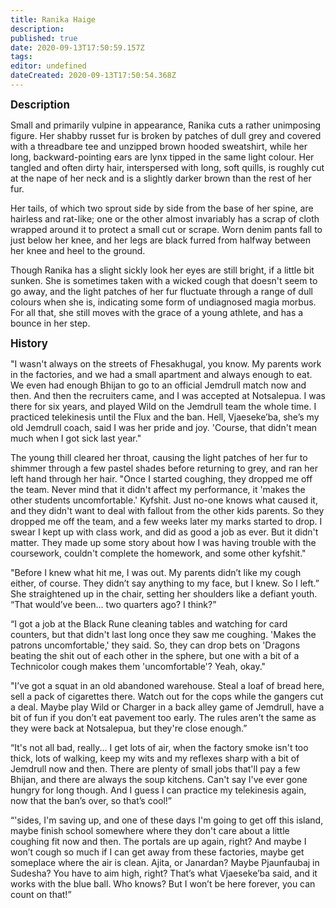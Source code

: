 ```yaml
---
title: Ranika Haige
description: 
published: true
date: 2020-09-13T17:50:59.157Z
tags: 
editor: undefined
dateCreated: 2020-09-13T17:50:54.368Z
---
```


<big>**Description**</big>

Small and primarily vulpine in appearance, Ranika cuts a rather unimposing figure. Her shabby russet fur is broken by patches of dull grey and covered with a threadbare tee and unzipped brown hooded sweatshirt, while her long, backward-pointing ears are lynx tipped in the same light colour. Her tangled and often dirty hair, interspersed with long, soft quills, is roughly cut at the nape of her neck and is a slightly darker brown than the rest of her fur.

Her tails, of which two sprout side by side from the base of her spine, are hairless and rat-like; one or the other almost invariably has a scrap of cloth wrapped around it to protect a small cut or scrape. Worn denim pants fall to just below her knee, and her legs are black furred from halfway between her knee and heel to the ground.

Though Ranika has a slight sickly look her eyes are still bright, if a little bit sunken. She is sometimes taken with a wicked cough that doesn't seem to go away, and the light patches of her fur fluctuate through a range of dull colours when she is, indicating some form of undiagnosed magia morbus. For all that, she still moves with the grace of a young athlete, and has a bounce in her step.

<big>**History**</big>

"I wasn't always on the streets of Fhesakhugal, you know. My parents work in the factories, and we had a small apartment and always enough to eat. We even had enough Bhijan to go to an official Jemdrull match now and then. And then the recruiters came, and I was accepted at Notsalepua. I was there for six years, and played Wild on the Jemdrull team the whole time. I practiced telekinesis until the Flux and the ban. Hell, Vjaeseke’ba, she’s my old Jemdrull coach, said I was her pride and joy. 'Course, that didn't mean much when I got sick last year."

The young thill cleared her throat, causing the light patches of her fur to shimmer through a few pastel shades before returning to grey, and ran her left hand through her hair. "Once I started coughing, they dropped me off the team. Never mind that it didn't affect my performance, it 'makes the other students uncomfortable.' Kyfshit. Just no-one knows what caused it, and they didn't want to deal with fallout from the other kids parents. So they dropped me off the team, and a few weeks later my marks started to drop. I swear I kept up with class work, and did as good a job as ever. But it didn't matter. They made up some story about how I was having trouble with the coursework, couldn't complete the homework, and some other kyfshit."

"Before I knew what hit me, I was out. My parents didn’t like my cough either, of course. They didn’t say anything to my face, but I knew. So I left.” She straightened up in the chair, setting her shoulders like a defiant youth. “That would’ve been... two quarters ago? I think?”

“I got a job at the Black Rune cleaning tables and watching for card counters, but that didn't last long once they saw me coughing. 'Makes the patrons uncomfortable,' they said. So, they can drop bets on 'Dragons beating the shit out of each other in the sphere, but one with a bit of a Technicolor cough makes them 'uncomfortable'? Yeah, okay."

"I’ve got a squat in an old abandoned warehouse. Steal a loaf of bread here, sell a pack of cigarettes there. Watch out for the cops while the gangers cut a deal. Maybe play Wild or Charger in a back alley game of Jemdrull, have a bit of fun if you don’t eat pavement too early. The rules aren't the same as they were back at Notsalepua, but they're close enough.”

“It's not all bad, really... I get lots of air, when the factory smoke isn't too thick, lots of walking, keep my wits and my reflexes sharp with a bit of Jemdrull now and then. There are plenty of small jobs that'll pay a few Bhijan, and there are always the soup kitchens. Can't say I've ever gone hungry for long though. And I guess I can practice my telekinesis again, now that the ban’s over, so that’s cool!”

“'sides, I'm saving up, and one of these days I'm going to get off this island, maybe finish school somewhere where they don't care about a little coughing fit now and then. The portals are up again, right? And maybe I won’t cough so much if I can get away from these factories, maybe get someplace where the air is clean. Ajita, or Janardan? Maybe Pjaunfaubaj in Sudesha? You have to aim high, right? That’s what Vjaeseke’ba said, and it works with the blue ball. Who knows? But I won’t be here forever, you can count on that!”